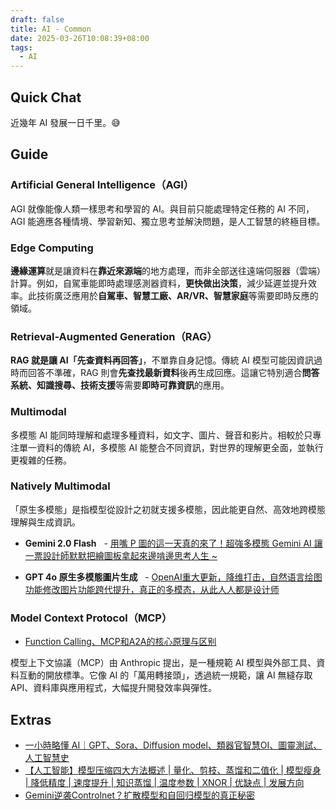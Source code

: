 ```yaml
---
draft: false
title: AI - Common
date: 2025-03-26T10:08:39+08:00
tags:
  - AI
---
```


## Quick Chat

近幾年 AI 發展一日千里。😅

## Guide

### Artificial General Intelligence（AGI）

AGI 就像能像人類一樣思考和學習的 AI。與目前只能處理特定任務的 AI 不同，AGI 能適應各種情境、學習新知、獨立思考並解決問題，是人工智慧的終極目標。

### Edge Computing

**邊緣運算**就是讓資料在**靠近來源端**的地方處理，而非全部送往遠端伺服器（雲端）計算。例如，自駕車能即時處理感測器資料，**更快做出決策**，減少延遲並提升效率。此技術廣泛應用於**自駕車、智慧工廠、AR/VR、智慧家庭**等需要即時反應的領域。

### Retrieval-Augmented Generation（RAG）

**RAG 就是讓 AI「先查資料再回答」**，不單靠自身記憶。傳統 AI 模型可能因資訊過時而回答不準確，RAG 則會**先查找最新資料**後再生成回應。這讓它特別適合**問答系統、知識搜尋、技術支援**等需要**即時可靠資訊**的應用。

### Multimodal

多模態 AI 能同時理解和處理多種資料，如文字、圖片、聲音和影片。相較於只專注單一資料的傳統 AI，多模態 AI 能整合不同資訊，對世界的理解更全面，並執行更複雜的任務。

### Natively Multimodal

「原生多模態」是指模型從設計之初就支援多模態，因此能更自然、高效地跨模態理解與生成資訊。

- **Gemini 2.0 Flash**   - [用嘴 P 圖的這一天真的來了！超強多模態 Gemini AI 讓一票設計師默默把繪圖板拿起來邊啃邊思考人生 ~](https://www.youtube.com/watch?v=w0-L2kl_3cU)
    
- **GPT 4o 原生多模態圖片生成**   - [OpenAI重大更新，降维打击，自然语言绘图功能修改图片功能跨代提升，真正的多模态，从此人人都是设计师](https://www.bilibili.com/video/BV1yZZMYEEQ4)

### Model Context Protocol（MCP）

- [Function Calling、MCP和A2A的核心原理与区别](https://www.bilibili.com/video/BV1XFhPzoEBx)

模型上下文協議（MCP）由 Anthropic 提出，是一種規範 AI 模型與外部工具、資料互動的開放標準。它像 AI 的「萬用轉接頭」，透過統一規範，讓 AI 無縫存取 API、資料庫與應用程式，大幅提升開發效率與彈性。

## Extras

- [一小時略懂 AI｜GPT、Sora、Diffusion model、類器官智慧OI、圖靈測試、人工智慧史](https://www.youtube.com/watch?v=eraWvfD_Ihg)
- [【人工智能】模型压缩四大方法概述 | 量化、剪枝、蒸馏和二值化 | 模型瘦身 | 降低精度 | 速度提升 | 知识蒸馏 | 温度参数 | XNOR | 优缺点 | 发展方向](https://www.youtube.com/watch?v=jW2cmZ-9hLk)
- [Gemini逆袭Controlnet？扩散模型和自回归模型的真正秘密](https://www.bilibili.com/video/BV1z8XpYKEnr)